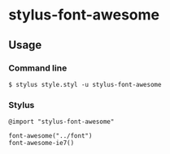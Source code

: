 stylus-font-awesome
===================

## Usage

### Command line

    $ stylus style.styl -u stylus-font-awesome

### Stylus

    @import "stylus-font-awesome"

    font-awesome("../font")
    font-awesome-ie7()
